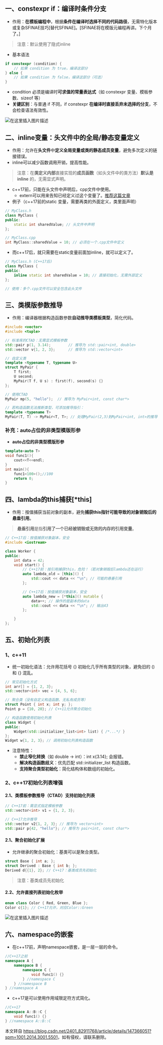  

一、constexpr if：编译时条件分支
----------------------

*   作用：**在模板编程中**，根据**条件在编译时选择不同的代码路径**，无需特化版本或复杂SFINAE技巧\[替代SFINAE\]。\[SFINAE将在模版元编程再讲。下个月了。\]

> 注意：默认使用了隐式inline

*   基本语法

```cpp
if constexpr (condition) {
    // 如果 condition 为 true，编译这部分
} else {
    // 如果 condition 为 false，编译这部分（可选）
}
```

*   condition 必须是编译时**可求值的常量表达式**（如 constexpr 变量、模板参数、sizeof 等）
*   **关键区别**：与普通 if 不同，if constexpr **在编译时直接丢弃未选择的分支**，不会检查语法有效性。

![在这里插入图片描述](https://i-blog.csdnimg.cn/direct/6f552cf710ab49c3b13e1354d9d3f671.png)

二、inline变量：头文件中的全局/静态变量定义
-------------------------

*   作用：允许在**头文件**中**定义全局变量或类的静态成员变量**，避免多次定义的链接错误。
*   inline可以减少函数调用开销，提高性能。

> 注意：在**类定义内部**直接实现的**成员函数**（如头文件中的类方法）**默认是 inline** 的，无需显式声明。

*   c++17前，只能在头文件中声明后，cpp文件中使用。
    *   extern可以用来告知已经定义过这个变量了。[推荐这篇文章](https://www.zhihu.com/question/270847649)
*   例子（c++17前的static 变量，需要再类的外面定义，类里面声明）

```cpp
// MyClass.h
class MyClass {
public:
    static int sharedValue; // 头文件中声明
};

// MyClass.cpp
int MyClass::sharedValue = 10; // 必须在一个.cpp文件中定义

```

*   而c++17后，就只需要在static变量前面加inline，就可以定义了。

```cpp
// MyClass.h (C++17后)
class MyClass {
public:
    inline static int sharedValue = 10; // 直接初始化，无需外部定义
};

// 使用：多个.cpp文件可以安全包含此头文件

```

三、类模版参数推导
---------

*   作用：编译器根据构造函数参数**自动推导类模板类型**，简化代码。

```cpp
#include <vector>
#include <tuple>

// 标准库的CTAD：无需显式模板参数
std::pair p(1, 3.14);        // 推导为 std::pair<int, double>
std::vector v{1, 2, 3};      // 推导为 std::vector<int>

// 自定义类
template <typename T, typename U>
struct MyPair {
    T first;
    U second;
    MyPair(T f, U s) : first(f), second(s) {}
};

// 使用CTAD
MyPair mp(5, "hello");  // 推导为 MyPair<int, const char*>

// 若构造函数无法推断类型，可添加推导指引：
template <typename T>
MyPair(T, T) -> MyPair<T, T>; // 处理MyPair(2,3)到MyPair<int, int>的推导

```

### 补充：auto占位的非类型模版形参

*   **auto占位的非类型模版形参**

```cpp
template<auto T>
void func1(){
    cout<<T<<endl;
}
int main(){
    func1<100>();//100
    return 0;
}
```

四、lambda的this捕获\[\*this\]
-------------------------

*   作用：按值捕获当前对象的副本，避免**捕获this指针可能导致的对象销毁后的悬垂引用**。

> **悬垂引用**是指**引用了一个已经被销毁或无效的内存的引用变量**。

```cpp
// C++17后：按值捕获对象副本，安全
#include <iostream>

class Worker {
public:
    int data = 42;
    void start() {
        // C++17前：按引用捕获this，危险！（若对象销毁后lambda还在运行）
        auto lambda_old = [this]() { 
            std::cout << data << "\n"; // 可能的悬垂引用
        };

        // C++17后：按值捕获对象副本，安全
        auto lambda_new = [*this]() mutable { 
            data++; // 操作的是副本的data
            std::cout << data << "\n"; // 输出43
        };

    }
};

```

五、初始化列表
-------

### 1、c++11

*   统一初始化语法：允许用花括号 {} 初始化几乎所有类型的对象，避免旧的 () 和 {} 混乱。

```cpp
// 常见初始化方式
int arr[] = {1, 2, 3};
std::vector<int> vec = {4, 5, 6};

// 聚合类（没有自定义构造函数、无私有成员等）
struct Point { int x; int y; };
Point p = {10, 20}; // C++11允许聚合初始化

// 构造函数使用初始化列表
class Widget {
public:
    Widget(std::initializer_list<int> list) { /*...*/ }
};
Widget w{1, 2, 3}; // 调用初始化列表构造函数

```

*   注意特性：
    *   **禁止窄化转换**（如 double → int）：int x{3.14}; 会报错。
    *   **解决构造函数歧义**：优先匹配 std::initializer\_list 构造函数。
    *   **支持聚合类型初始化**：简化结构体和数组的初始化。

### 2、c++17初始化列表增强

#### 2.1、类模板参数推导（CTAD）支持初始化列表

```cpp
// C++17前：需显式指定模板参数
std::vector<int> v1 = {1, 2, 3};

// C++17允许推导
std::vector v2{1, 2, 3}; // 推导为 vector<int>
std::pair p{42, "hello"}; // 推导为 pair<int, const char*>

```

#### 2.1、聚合初始化扩展

*   允许继承的聚合初始化：基类可以是聚合类型。

```cpp
struct Base { int a; };
struct Derived : Base { int b; };
Derived d{{1}, 2}; // C++17：基类成员先初始化

```

> 注意：基类成员先初始化

#### 2.2、允许直接列表初始化枚举

```cpp
enum class Color { Red, Green, Blue };
Color c{1}; // C++17允许，对应Color::Green

```

![在这里插入图片描述](https://i-blog.csdnimg.cn/direct/634bb9b6e3124c8ba44823b8607d4020.png)

六、namespace的嵌套
--------------

*   在c++17前，声明namespace嵌套，是一层一层的命令。

```cpp
//C++17之前
namespace A {
    namespace B {
        namespace C {
            void func1() {}
        } //namespace C
    } //namespace B
} //namespace A

```

*   c++17是可以使用作用域限定符方式简化。

```cpp
//C++17
namespace A::B::C {
    void func1() {}
} //namespace A::B::C
```

本文转自 <https://blog.csdn.net/2401_82911768/article/details/147366051?spm=1001.2014.3001.5501>，如有侵权，请联系删除。